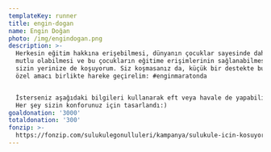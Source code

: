 ```yaml
---
templateKey: runner
title: engin-dogan
name: Engin Doğan
photo: /img/engindogan.png
description: >-
  Herkesin eğitim hakkına erişebilmesi, dünyanın çocuklar sayesinde daha da
  mutlu olabilmesi ve bu çocukların eğitime erişimlerinin sağlanabilmesi için
  sizin yerinize de koşuyorum. Siz koşmasanız da, küçük bir destekte bulunun, bu
  özel amacı birlikte hareke geçirelim: #enginmaratonda


  İsterseniz aşağıdaki bilgileri kullanarak eft veya havale de yapabiliyorsunuz.
  Her şey sizin konforunuz için tasarlandı:)
goaldonation: '3000'
totaldonation: '300'
fonzip: >-
  https://fonzip.com/sulukulegonulluleri/kampanya/sulukule-icin-kosuyorum--okulu-terki-onluyorum--18
---
```


